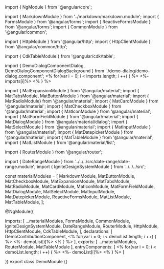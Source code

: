 import { NgModule } from '@angular/core';

import { MarkdownModule } from '../markdown/markdown.module';
import { FormsModule } from '@angular/forms';
import { ReactiveFormsModule } from '@angular/forms';
import { CommonModule } from '@angular/common';

import { HttpModule } from '@angular/http';
import { HttpClientModule } from '@angular/common/http';

import { CdkTableModule } from '@angular/cdk/table';

import { DemoDialogComponentDialog, DemoDialogComponentDialogBackground } from './demo-dialog/demo-dialog.component';
<% for(var i = 0; i < imports.length; i ++) { %> <%- imports[i]%> 
<% } %>

import { MatExpansionModule } from '@angular/material';
import { MatTabsModule, MatButtonModule } from '@angular/material';
import { MatRadioModule} from '@angular/material';
import { MatCardModule } from '@angular/material';
import { MatCheckboxModule } from '@angular/material';
import { MatIconModule } from '@angular/material';
import { MatFormFieldModule } from '@angular/material';
import { MatDialogModule } from '@angular/material/dialog';
import { MatSelectModule } from '@angular/material';
import { MatInputModule } from '@angular/material';
import { MatDatepickerModule } from '@angular/material';
import { MatTableModule } from '@angular/material';
import { MatListModule } from '@angular/material/list';

import { RouterModule } from '@angular/router';

import { DateRangeModule } from '../../../src/date-range/date-range.module';
import { IgniteDesignSystemModule } from '../../../src';

const materialModules = [
    MarkdownModule,
    MatButtonModule,
    MatCheckboxModule,
    MatExpansionModule,
    MatTabsModule,
    MatRadioModule,
    MatCardModule,
    MatIconModule,
    MatFormFieldModule,
    MatDialogModule,
    MatSelectModule,
    MatInputModule,
    MatDatepickerModule,
    ReactiveFormsModule,
    MatListModule,
    MatTableModule,
];

@NgModule({

  imports: [
    ...materialModules,
    FormsModule,
    CommonModule,
    IgniteDesignSystemModule,
    DateRangeModule,
    RouterModule,
    HttpModule,
    HttpClientModule,
    CdkTableModule,
  ],
  declarations: [
      DemoContributionComponent,
    <% for(var i = 0; i < demoList.length; i ++) { %> <%- demoList[i]%> 
    <% } %>
  ],
  exports: [
      ...materialModules, RouterModule, MatTableModule
  ],
    entryComponents: [
        <% for(var i = 0; i < demoList.length; i ++) { %> <%- demoList[i]%> 
        <% } %>
    ]

})
export class DemoModule {}